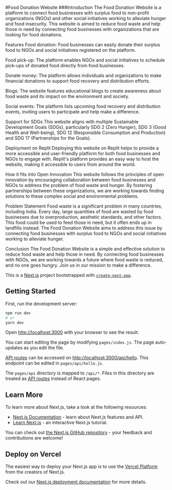 #Food Donation Website
###Introduction
The Food Donation Website is a platform to connect food businesses with surplus food to non-profit organizations (NGOs) and other social initiatives working to alleviate hunger and food insecurity. This website is aimed to reduce food waste and help those in need by connecting food businesses with organizations that are looking for food donations.

Features
Food donation: Food businesses can easily donate their surplus food to NGOs and social initiatives registered on the platform.

Food pick-up: The platform enables NGOs and social initiatives to schedule pick-ups of donated food directly from food businesses.

Donate money: The platform allows individuals and organizations to make financial donations to support food recovery and distribution efforts.

Blogs: The website features educational blogs to create awareness about food waste and its impact on the environment and society.

Social events: The platform lists upcoming food recovery and distribution events, inviting users to participate and help make a difference.

Support for SDGs
This website aligns with multiple Sustainable Development Goals (SDGs), particularly SDG 2 (Zero Hunger), SDG 3 (Good Health and Well-being), SDG 12 (Responsible Consumption and Production) and SDG 17 (Partnerships for the Goals).

Deployment on Replit
Deploying this website on Replit helps to provide a more accessible and user-friendly platform for both food businesses and NGOs to engage with. Replit's platform provides an easy way to host the website, making it accessible to users from around the world.

How it fits into Open Innovation
This website follows the principles of open innovation by encouraging collaboration between food businesses and NGOs to address the problem of food waste and hunger. By fostering partnerships between these organizations, we are working towards finding solutions to these complex social and environmental problems.

Problem Statement
Food waste is a significant problem in many countries, including India. Every day, large quantities of food are wasted by food businesses due to overproduction, aesthetic standards, and other factors. This food could be used to feed those in need, but it often ends up in landfills instead. The Food Donation Website aims to address this issue by connecting food businesses with surplus food to NGOs and social initiatives working to alleviate hunger.

Conclusion
The Food Donation Website is a simple and effective solution to reduce food waste and help those in need. By connecting food businesses with NGOs, we are working towards a future where food waste is reduced, and no one goes hungry. Join us in our mission to make a difference.





This is a [Next.js](https://nextjs.org/) project bootstrapped with [`create-next-app`](https://github.com/vercel/next.js/tree/canary/packages/create-next-app).

## Getting Started

First, run the development server:

```bash
npm run dev
# or
yarn dev
```

Open [http://localhost:3000](http://localhost:3000) with your browser to see the result.

You can start editing the page by modifying `pages/index.js`. The page auto-updates as you edit the file.

[API routes](https://nextjs.org/docs/api-routes/introduction) can be accessed on [http://localhost:3000/api/hello](http://localhost:3000/api/hello). This endpoint can be edited in `pages/api/hello.js`.

The `pages/api` directory is mapped to `/api/*`. Files in this directory are treated as [API routes](https://nextjs.org/docs/api-routes/introduction) instead of React pages.

## Learn More

To learn more about Next.js, take a look at the following resources:

- [Next.js Documentation](https://nextjs.org/docs) - learn about Next.js features and API.
- [Learn Next.js](https://nextjs.org/learn) - an interactive Next.js tutorial.

You can check out [the Next.js GitHub repository](https://github.com/vercel/next.js/) - your feedback and contributions are welcome!

## Deploy on Vercel

The easiest way to deploy your Next.js app is to use the [Vercel Platform](https://vercel.com/new?utm_medium=default-template&filter=next.js&utm_source=create-next-app&utm_campaign=create-next-app-readme) from the creators of Next.js.

Check out our [Next.js deployment documentation](https://nextjs.org/docs/deployment) for more details.
